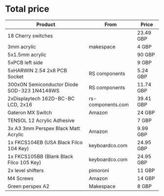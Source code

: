 # Total price

Product                                     | From               | Price
---                                         | ---                | ---
18 Cherry switches                          |                    | 23.49 GBP
3mm acrylic                                 | makespace          | 4 GBP
5x1.5mm acrylic                             |                    | 90 GBP 
5xPCB left side                             |                    | 9 GBP 
5xHARWIN 2.54 2x8 PCB Socket                | RS components      | 5.24 GBP
300xON Semiconductor Diode SOD-323 1N4148WS | RS components      | 11.74 GBP
2xDisplaytech 162D-BC-BC LCD, 2x16          | rs-components.com  | 39.41 GBP
Gateron MX Switch                           | Amazon             | 24 GBP
TENSOL 12 Acrylic Adhesive                  |                    | 7 GBP
3x A3 3mm Perspex Black Matt Acrylic        | Amazon             | 9.99 GBP
1x FKCS104EB (USA Black Filco 104 Key)      | keyboardco.com     | 24.95 GBP  
1x FKCS105BB (Blank Black Filco 105 Key)    | keyboardco.com     | 24.95 GBP
2x level shifters                           | pimoroni           | 11 GBP
M4 Screws                                   | Amazon             | 14 GBP
Green perspex A2                            | Makespace          | 8 GBP
